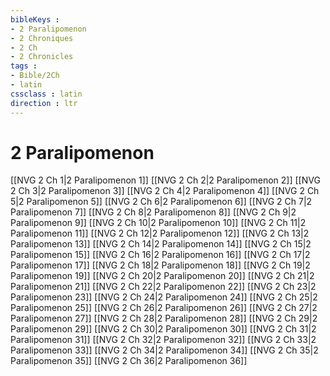 ```yaml
---
bibleKeys : 
- 2 Paralipomenon
- 2 Chroniques
- 2 Ch
- 2 Chronicles
tags : 
- Bible/2Ch
- latin
cssclass : latin
direction : ltr
---
```


# 2 Paralipomenon

[[NVG 2 Ch 1|2 Paralipomenon 1]]
[[NVG 2 Ch 2|2 Paralipomenon 2]]
[[NVG 2 Ch 3|2 Paralipomenon 3]]
[[NVG 2 Ch 4|2 Paralipomenon 4]]
[[NVG 2 Ch 5|2 Paralipomenon 5]]
[[NVG 2 Ch 6|2 Paralipomenon 6]]
[[NVG 2 Ch 7|2 Paralipomenon 7]]
[[NVG 2 Ch 8|2 Paralipomenon 8]]
[[NVG 2 Ch 9|2 Paralipomenon 9]]
[[NVG 2 Ch 10|2 Paralipomenon 10]]
[[NVG 2 Ch 11|2 Paralipomenon 11]]
[[NVG 2 Ch 12|2 Paralipomenon 12]]
[[NVG 2 Ch 13|2 Paralipomenon 13]]
[[NVG 2 Ch 14|2 Paralipomenon 14]]
[[NVG 2 Ch 15|2 Paralipomenon 15]]
[[NVG 2 Ch 16|2 Paralipomenon 16]]
[[NVG 2 Ch 17|2 Paralipomenon 17]]
[[NVG 2 Ch 18|2 Paralipomenon 18]]
[[NVG 2 Ch 19|2 Paralipomenon 19]]
[[NVG 2 Ch 20|2 Paralipomenon 20]]
[[NVG 2 Ch 21|2 Paralipomenon 21]]
[[NVG 2 Ch 22|2 Paralipomenon 22]]
[[NVG 2 Ch 23|2 Paralipomenon 23]]
[[NVG 2 Ch 24|2 Paralipomenon 24]]
[[NVG 2 Ch 25|2 Paralipomenon 25]]
[[NVG 2 Ch 26|2 Paralipomenon 26]]
[[NVG 2 Ch 27|2 Paralipomenon 27]]
[[NVG 2 Ch 28|2 Paralipomenon 28]]
[[NVG 2 Ch 29|2 Paralipomenon 29]]
[[NVG 2 Ch 30|2 Paralipomenon 30]]
[[NVG 2 Ch 31|2 Paralipomenon 31]]
[[NVG 2 Ch 32|2 Paralipomenon 32]]
[[NVG 2 Ch 33|2 Paralipomenon 33]]
[[NVG 2 Ch 34|2 Paralipomenon 34]]
[[NVG 2 Ch 35|2 Paralipomenon 35]]
[[NVG 2 Ch 36|2 Paralipomenon 36]]
